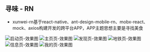 <!--
 * @Author: your name
 * @Date: 2019-11-21 16:19:24
 * @LastEditTime: 2019-11-21 16:34:15
 * @LastEditors: Please set LastEditors
 * @Description: In User Settings Edit
 * @FilePath: \xunwei_rn\README.md
 -->
## 寻味 - RN
- xunwei-rn基于react-native、ant-design-mobile-rn、mobx-react、mock、axios构建开发的跨平台APP，APP主题思想主要是寻找美食

![启动页-效果图](screenshot/splash.png)
![主页页-效果图](screenshot/home.png)
![发现页-效果图](screenshot/find.png)
![地铁页-效果图](screenshot/metro.png)
![信息页-效果图](screenshot/message.png)
![我的页-效果图](screenshot/my.png)